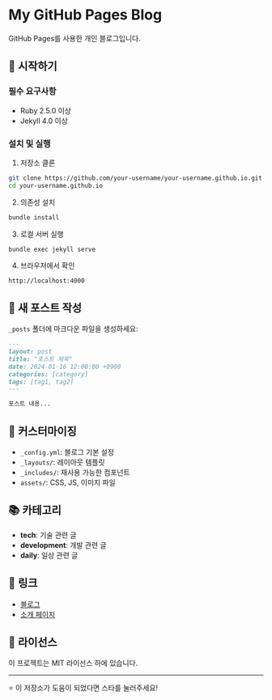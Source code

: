 # My GitHub Pages Blog

GitHub Pages를 사용한 개인 블로그입니다.

## 🚀 시작하기

### 필수 요구사항

- Ruby 2.5.0 이상
- Jekyll 4.0 이상

### 설치 및 실행

1. 저장소 클론
```bash
git clone https://github.com/your-username/your-username.github.io.git
cd your-username.github.io
```

2. 의존성 설치
```bash
bundle install
```

3. 로컬 서버 실행
```bash
bundle exec jekyll serve
```

4. 브라우저에서 확인
```
http://localhost:4000
```

## 📝 새 포스트 작성

`_posts` 폴더에 마크다운 파일을 생성하세요:

```markdown
---
layout: post
title: "포스트 제목"
date: 2024-01-16 12:00:00 +0900
categories: [category]
tags: [tag1, tag2]
---

포스트 내용...
```

## 🎨 커스터마이징

- `_config.yml`: 블로그 기본 설정
- `_layouts/`: 레이아웃 템플릿
- `_includes/`: 재사용 가능한 컴포넌트
- `assets/`: CSS, JS, 이미지 파일

## 📚 카테고리

- **tech**: 기술 관련 글
- **development**: 개발 관련 글
- **daily**: 일상 관련 글

## 🔗 링크

- [블로그](https://your-username.github.io)
- [소개 페이지](/about)

## 📄 라이선스

이 프로젝트는 MIT 라이선스 하에 있습니다.

---

⭐ 이 저장소가 도움이 되었다면 스타를 눌러주세요!
